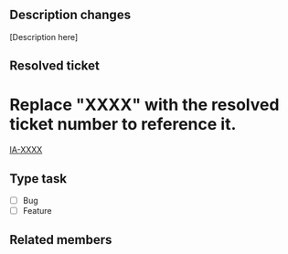 ## Description changes
[Description here]

## Resolved ticket
# Replace "XXXX" with the resolved ticket number to reference it.
[IA-XXXX](https://tesis-ia.atlassian.net/browse/IA-XXXX)

## Type task
- [ ] Bug
- [ ] Feature

## Related members 
